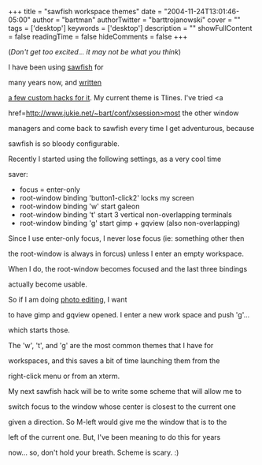 +++
title = "sawfish workspace themes"
date = "2004-11-24T13:01:46-05:00"
author = "bartman"
authorTwitter = "barttrojanowski"
cover = ""
tags = ['desktop']
keywords = ['desktop']
description = ""
showFullContent = false
readingTime = false
hideComments = false
+++

<p>

(<i>Don't get too excited... it may not be what you think</i>)

</p>



<p>

I have been using <a href=http://sawmill.sourceforge.net/>sawfish</a> for 

many years now, and <a href=http://www.jukie.net/~bart/sawfish/> written 

a few custom hacks for it</a>.  My current theme is Tlines.  I've tried <a 

href=http://www.jukie.net/~bart/conf/xsession>most</a> the other window 

managers and come back to sawfish every time I get adventurous, because 

sawfish is so bloody configurable.

</p>



<p>

Recently I started using the following settings, as a very cool time 

saver:

<ul>

 <li> focus = enter-only

 <li> root-window binding 'button1-click2' locks my screen

 <li> root-window binding 'w' start galeon

 <li> root-window binding 't' start 3 vertical non-overlapping terminals

 <li> root-window binding 'g' start gimp + gqview (also non-overlapping)

</ul>

</p>



<p>

Since I use enter-only focus, I never lose focus (ie: something other then 

the root-window is always in forcus) unless I enter an empty workspace.

When I do, the root-window becomes focused and the last three bindings

actually become usable.

</p>



<p>

So if I am doing <a href=http://gallery.jukie.net>photo editing</a>, I want 

to have gimp and gqview opened.  I enter a new work space and push 'g'... 

which starts those.

</p>



<p>

The 'w', 't', and 'g' are the most common themes that I have for

workspaces, and this saves a bit of time launching them from the

right-click menu or from an xterm.

</p>



<p>

My next sawfish hack will be to write some scheme that will allow me to

switch focus to the window whose center is closest to the current one

given a direction.  So M-left would give me the window that is to the

left of the current one.  But, I've been meaning to do this for years

now... so, don't hold your breath.  Scheme is scary. :)

</p>


